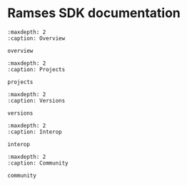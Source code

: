 # Ramses SDK documentation

```{toctree}
:maxdepth: 2
:caption: Overview

overview

```

```{toctree}
:maxdepth: 2
:caption: Projects

projects

```

```{toctree}
:maxdepth: 2
:caption: Versions

versions

```

```{toctree}
:maxdepth: 2
:caption: Interop

interop

```

```{toctree}
:maxdepth: 2
:caption: Community

community

```
